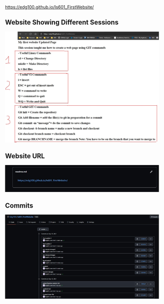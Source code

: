 https://edg100.github.io/Is601_FirstWebsite/

## Website Showing Different Sessions
![Website Sessions](Website_Showing_Different_Sessions.jpg)

## Website URL
![Website URL](MyFirstWebsiteLink.jpg)

## Commits
![Commits](Commits.jpg)
